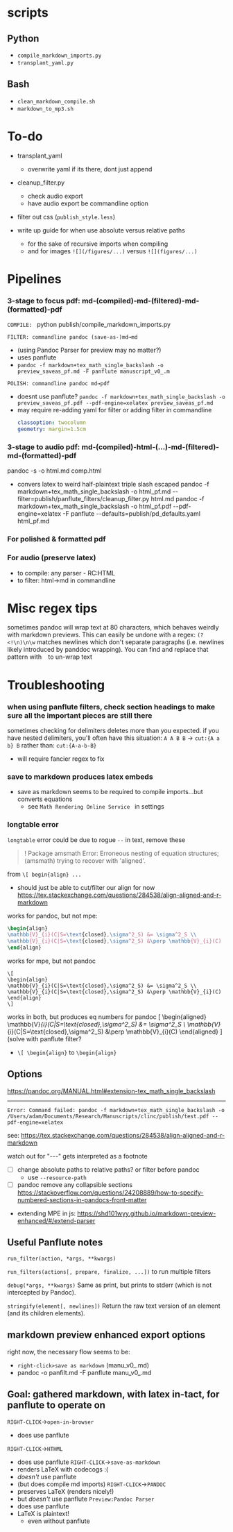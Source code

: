 # scripts 
## Python 
- `compile_markdown_imports.py`
- `transplant_yaml.py`

## Bash 
- `clean_markdown_compile.sh`
- `markdown_to_mp3.sh`

# To-do 
- transplant_yaml
  - overwrite yaml if its there, dont just append 
- cleanup_filter.py 
  - check audio export 
  - have audio export be commandline option
- filter out css (`publish_style.less`)

- write up guide for when use absolute versus relative paths 
  - for the sake of recursive imports when compiling 
  - and for images 
  `![](/figures/...)` versus `![](figures/...)`

# Pipelines 
### 3-stage to focus pdf: md-(compiled)-md-(filtered)-md-(formatted)-pdf 

`COMPILE: `
  python publish/compile_markdown_imports.py

`FILTER: commandline pandoc (save-as-)md→md`
  - (using Pandoc Parser for preview may no matter?)
  - uses panflute
  - `pandoc -f markdown+tex_math_single_backslash -o preview_saveas_pf.md -F panflute manuscript_v0_.m`
  
`POLISH: commandline pandoc md→pdf`
  - doesnt use panflute?
   `pandoc -f markdown+tex_math_single_backslash -o preview_saveas_pf.pdf --pdf-engine=xelatex preview_saveas_pf.md`
   - may require re-adding yaml for filter or adding filter in commandline
     ```yaml
     classoption: twocolumn
     geometry: margin=1.5cm
     ```
     
### 3-stage to audio pdf: md-(compiled)-html-(...)-md-(filtered)-md-(formatted)-pdf 
<!-- pandoc -f markdown+tex_math_single_backslash -o html_pf.md -F panflute comp.html  -->
pandoc -s -o html.md comp.html
  - convers latex to weird half-plaintext triple slash escaped
pandoc -f markdown+tex_math_single_backslash -o html_pf.md --filter=publish/panflute_filters/cleanup_filter.py html.md
pandoc -f markdown+tex_math_single_backslash -o html_pf.pdf --pdf-engine=xelatex -F panflute --defaults=publish/pd_defaults.yaml html_pf.md


### For polished & formatted pdf
### For audio (preserve latex)
- to compile: any parser - RC:HTML
- to filter: html→md in commandline


# Misc regex tips 

sometimes pandoc will wrap text at 80 characters, which behaves weirdly with markdown previews. This can easily be undone with a regex:
`(?<!\n)\n\w` matches newlines which don't separate paragraphs (i.e. newlines likely introduced by panddoc wrapping). You can find and replace that pattern with ` ` to un-wrap text


# Troubleshooting 

### when using panflute filters, check section headings to make sure all the important pieces are still there 
sometimes checking for delimiters deletes more than you expected. 
if you have nested delimiters, you'll often have this situation:
`A A B B` → `cut:{A a b} B` rather than: `cut:{A-a-b-B}`
- will require fancier regex to fix 

### save to markdown produces latex embeds 
- save as markdown seems to be required to compile imports...but converts equations 
  - see `Math Rendering Online Service ` in settings
  


### longtable error
`longtable` error could be due to rogue `--` in text, remove these

> ! Package amsmath Error: Erroneous nesting of equation structures;
(amsmath)                trying to recover with 'aligned'.

from `\[ begin{align} ...`
- should just be able to cut/filter our align for now 
https://tex.stackexchange.com/questions/284538/align-aligned-and-r-markdown


works for pandoc, but not mpe:
```LaTeX
\begin{align}
\mathbb{V}_{i}(C|S=\text{closed},\sigma^2_S) &= \sigma^2_S \\
\mathbb{V}_{i}(C|S=\text{closed},\sigma^2_S) &\perp \mathbb{V}_{i}(C)
\end{align}
```
works for mpe, but not pandoc
```
\[
\begin{align}
\mathbb{V}_{i}(C|S=\text{closed},\sigma^2_S) &= \sigma^2_S \\
\mathbb{V}_{i}(C|S=\text{closed},\sigma^2_S) &\perp \mathbb{V}_{i}(C)
\end{align}
\]
```
works in both, but produces eq numbers for pandoc
\[
\begin{aligned}
\mathbb{V}_{i}(C|S=\text{closed},\sigma^2_S) &= \sigma^2_S \\
\mathbb{V}_{i}(C|S=\text{closed},\sigma^2_S) &\perp \mathbb{V}_{i}(C)
\end{aligned}
\]
(solve with panflute filter? 
- `\[ \begin{align}` to `\begin{align}`
## Options
https://pandoc.org/MANUAL.html#extension-tex_math_single_backslash

---
`Error: Command failed: pandoc -f markdown+tex_math_single_backslash -o /Users/adam/Documents/Research/Manuscripts/clinc/publish/test.pdf --pdf-engine=xelatex`
 
see: https://tex.stackexchange.com/questions/284538/align-aligned-and-r-markdown
 
 watch out for "---" gets interpreted as a footnote
 
 - [ ] change absolute paths to relative paths? or filter before pandoc
	- use `--resource-path`
 - [ ] pandoc remove any collapsible sections
 https://stackoverflow.com/questions/24208889/how-to-specify-numbered-sections-in-pandocs-front-matter
 
- extending MPE in js: https://shd101wyy.github.io/markdown-preview-enhanced/#/extend-parser



## Useful Panflute notes 

`run_filter(action, *args, **kwargs)`

`run_filters(actions[, prepare, finalize, ...])`
to run multiple filters

`debug(*args, **kwargs)`
Same as print, but prints to stderr (which is not intercepted by Pandoc).

`stringify(element[, newlines])`
Return the raw text version of an element (and its children elements).



## markdown preview enhanced export options
right now, the necessary flow seems to be:
- `right-click>save as markdown` (manu_v0_.md)
- pandoc -o panfilt.md -F panflute manu_v0_.md 

## Goal: gathered markdown, with latex in-tact, for panflute to operate on
`RIGHT-CLICK`→`open-in-browser`
  - does use panflute
  
`RIGHT-CLICK`→`HTHML`
  - does use panflute
`RIGHT-CLICK`→`save-as-markdown`
  - renders LaTeX with codecogs :(
  - *doesn't* use panflute
  - (but does compile md imports)
`RIGHT-CLICK`→`PANDOC`
  - preserves LaTeX (renders nicely!)
  - but *doesn't* use panflute 
`Preview:Pandoc Parser`
  - does use panflute
  - LaTeX is plaintext!
    - even without panflute